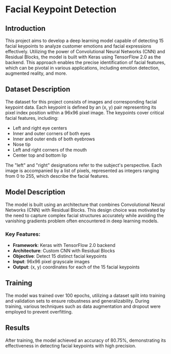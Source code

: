 # Facial Keypoint Detection

## Introduction
This project aims to develop a deep learning model capable of detecting 15 facial keypoints to analyze customer emotions and facial expressions effectively. Utilizing the power of Convolutional Neural Networks (CNN) and Residual Blocks, the model is built with Keras using TensorFlow 2.0 as the backend. This approach enables the precise identification of facial features, which can be pivotal in various applications, including emotion detection, augmented reality, and more.

## Dataset Description
The dataset for this project consists of images and corresponding facial keypoint data. Each keypoint is defined by an (x, y) pair representing its pixel index position within a 96x96 pixel image. The keypoints cover critical facial features, including:

- Left and right eye centers
- Inner and outer corners of both eyes
- Inner and outer ends of both eyebrows
- Nose tip
- Left and right corners of the mouth
- Center top and bottom lip

The "left" and "right" designations refer to the subject's perspective. Each image is accompanied by a list of pixels, represented as integers ranging from 0 to 255, which describe the facial features.

## Model Description
The model is built using an architecture that combines Convolutional Neural Networks (CNN) with Residual Blocks. This design choice was motivated by the need to capture complex facial structures accurately while avoiding the vanishing gradients problem often encountered in deep learning models.

### Key Features:
- **Framework**: Keras with TensorFlow 2.0 backend
- **Architecture**: Custom CNN with Residual Blocks
- **Objective**: Detect 15 distinct facial keypoints
- **Input**: 96x96 pixel grayscale images
- **Output**: (x, y) coordinates for each of the 15 facial keypoints

## Training
The model was trained over 100 epochs, utilizing a dataset split into training and validation sets to ensure robustness and generalizability. During training, various techniques such as data augmentation and dropout were employed to prevent overfitting.

## Results
After training, the model achieved an accuracy of 80.75%, demonstrating its effectiveness in detecting facial keypoints with high precision. 

